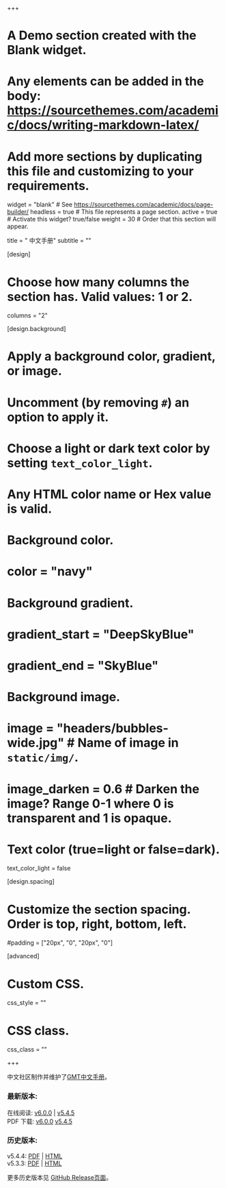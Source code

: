 +++
# A Demo section created with the Blank widget.
# Any elements can be added in the body: https://sourcethemes.com/academic/docs/writing-markdown-latex/
# Add more sections by duplicating this file and customizing to your requirements.

widget = "blank"  # See https://sourcethemes.com/academic/docs/page-builder/
headless = true  # This file represents a page section.
active = true  # Activate this widget? true/false
weight = 30  # Order that this section will appear.

title = "<i class='fas fa-book'></i> 中文手册"
subtitle = ""

[design]
  # Choose how many columns the section has. Valid values: 1 or 2.
  columns = "2"

[design.background]
  # Apply a background color, gradient, or image.
  #   Uncomment (by removing `#`) an option to apply it.
  #   Choose a light or dark text color by setting `text_color_light`.
  #   Any HTML color name or Hex value is valid.

  # Background color.
  # color = "navy"

  # Background gradient.
  # gradient_start = "DeepSkyBlue"
  # gradient_end = "SkyBlue"

  # Background image.
  # image = "headers/bubbles-wide.jpg"  # Name of image in `static/img/`.
  # image_darken = 0.6  # Darken the image? Range 0-1 where 0 is transparent and 1 is opaque.

  # Text color (true=light or false=dark).
  text_color_light = false

[design.spacing]
  # Customize the section spacing. Order is top, right, bottom, left.
  #padding = ["20px", "0", "20px", "0"]

[advanced]
 # Custom CSS.
 css_style = ""

 # CSS class.
 css_class = ""

+++

中文社区制作并维护了[GMT中文手册](https://docs.gmt-china.org/)。

### 最新版本:

<i class="fab fa-html5"></i>
在线阅读:
[v6.0.0](https://docs.gmt-china.org/6.0.0/) |
[v5.4.5](https://docs.gmt-china.org/5.4.5/)
<br>
<i class="far fa-file-pdf"></i>
PDF 下载:
[v6.0.0](https://docs.gmt-china.org/6.0.0/GMT_docs.pdf)
[v5.4.5](https://docs.gmt-china.org/5.4.5/GMT_docs.pdf)

### 历史版本:

<i class="fas fa-history"></i>
v5.4.4:
[PDF](https://github.com/gmt-china/GMT_docs/releases/download/5.4.4/GMT_docs.pdf) |
[HTML](https://github.com/gmt-china/GMT_docs/releases/download/5.4.4/GMT_docs.zip)
<br>
<i class="fas fa-history"></i>
v5.3.3:
[PDF](https://github.com/gmt-china/GMT_docs/releases/download/5.3.3/GMT_docs.pdf) |
[HTML](https://github.com/gmt-china/GMT_docs/releases/download/5.3.3/GMT_docs.zip)

更多历史版本见 [GitHub Release页面](https://github.com/gmt-china/GMT_docs/releases)。
